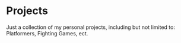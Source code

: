 # Projects
Just a collection of my personal projects, including but not limited to:
Platformers, Fighting Games, ect.

